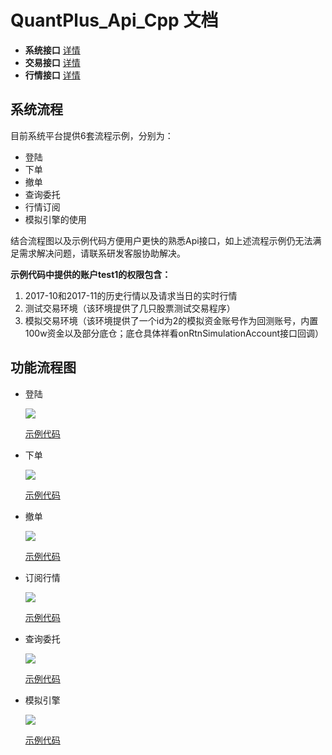 # QuantPlus_Api_Cpp 文档

- **系统接口** [详情](https://github.com/abramwang/QuantPlusApi_Cpp/blob/master/doc/%E7%B3%BB%E7%BB%9F%E6%8E%A5%E5%8F%A3.md)
- **交易接口** [详情](https://github.com/abramwang/QuantPlusApi_Cpp/blob/master/doc/%E4%BA%A4%E6%98%93%E6%8E%A5%E5%8F%A3.md)
- **行情接口** [详情](https://github.com/abramwang/QuantPlusApi_Cpp/blob/master/doc/%E8%A1%8C%E6%83%85%E6%8E%A5%E5%8F%A3.md)

## 系统流程

目前系统平台提供6套流程示例，分别为：

- 登陆
- 下单
- 撤单
- 查询委托
- 行情订阅
- 模拟引擎的使用

结合流程图以及示例代码方便用户更快的熟悉Api接口，如上述流程示例仍无法满足需求解决问题，请联系研发客服协助解决。

**示例代码中提供的账户test1的权限包含：**

1. 2017-10和2017-11的历史行情以及请求当日的实时行情
2. 测试交易环境（该环境提供了几只股票测试交易程序）
3. 模拟交易环境（该环境提供了一个id为2的模拟资金账号作为回测账号，内置100w资金以及部分底仓；底仓具体祥看onRtnSimulationAccount接口回调）

## 功能流程图

- 登陆 

  ![](https://raw.githubusercontent.com/abramwang/QuantPlusApi_Cpp/master/doc/png/%E7%99%BB%E9%99%86%E6%B5%81%E7%A8%8B.png)

  [示例代码](https://github.com/abramwang/QuantPlusApi_Cpp/blob/master/doc/demo/%E7%99%BB%E9%99%86.md)

- 下单

  ![](https://raw.githubusercontent.com/abramwang/QuantPlusApi_Cpp/master/doc/png/%E4%B8%8B%E5%8D%95%E6%B5%81%E7%A8%8B.png)

   [示例代码](https://github.com/abramwang/QuantPlusApi_Cpp/blob/master/doc/demo/%E4%B8%8B%E5%8D%95.md)

- 撤单 

  ![](https://raw.githubusercontent.com/abramwang/QuantPlusApi_Cpp/master/doc/png/%E6%92%A4%E5%8D%95%E6%B5%81%E7%A8%8B.png)

  [示例代码](https://github.com/abramwang/QuantPlusApi_Cpp/blob/master/doc/demo/%E6%92%A4%E5%8D%95.md)

- 订阅行情 

  ![](https://raw.githubusercontent.com/abramwang/QuantPlusApi_Cpp/master/doc/png/%E8%AE%A2%E9%98%85%E8%A1%8C%E6%83%85%E6%B5%81%E7%A8%8B.png)

  [示例代码](https://github.com/abramwang/QuantPlusApi_Cpp/blob/master/doc/demo/%E8%AE%A2%E9%98%85%E8%A1%8C%E6%83%85.md)

- 查询委托

  ![](https://raw.githubusercontent.com/abramwang/QuantPlusApi_Cpp/master/doc/png/%E6%9F%A5%E8%AF%A2%E6%B5%81%E7%A8%8B.png)

   [示例代码](https://github.com/abramwang/QuantPlusApi_Cpp/blob/master/doc/demo/%E6%9F%A5%E8%AF%A2%E5%A7%94%E6%89%98.md)

- 模拟引擎 

  ![](https://raw.githubusercontent.com/abramwang/QuantPlusApi_Cpp/cf64ceea6fcf2a3fa64f2736553692c6196d8752/doc/png/%E6%A8%A1%E6%8B%9F%E5%BC%95%E6%93%8E%E4%BD%BF%E7%94%A8%E6%B5%81%E7%A8%8B.png)

  [示例代码](https://github.com/abramwang/QuantPlusApi_Cpp/blob/master/doc/demo/%E4%BD%BF%E7%94%A8%E6%A8%A1%E6%8B%9F%E5%BC%95%E6%93%8E.md)


